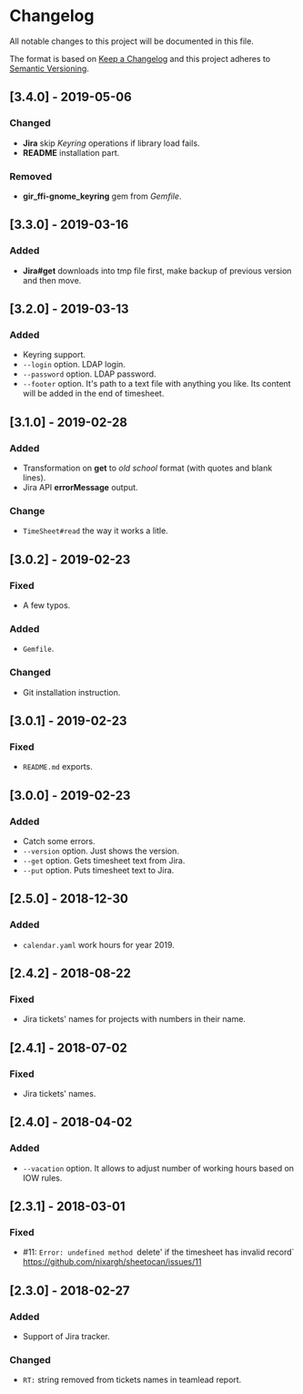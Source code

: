 # Changelog
All notable changes to this project will be documented in this file.

The format is based on [Keep a Changelog](http://keepachangelog.com/en/1.0.0/)
and this project adheres to [Semantic Versioning](http://semver.org/spec/v2.0.0.html).

## [3.4.0] - 2019-05-06
### Changed
- **Jira** skip *Keyring* operations if library load fails.
- **README** installation part.

### Removed
- **gir_ffi-gnome_keyring** gem from *Gemfile*.

## [3.3.0] - 2019-03-16
### Added
- **Jira#get** downloads into tmp file first, make backup of previous version and then move. 

## [3.2.0] - 2019-03-13
### Added
- Keyring support.
- `--login` option. LDAP login.
- `--password` option. LDAP password.
- `--footer` option. It's path to a text file with anything you like. Its content will be added in the end of timesheet.

## [3.1.0] - 2019-02-28
### Added
- Transformation on **get** to *old school* format (with quotes and blank lines).
- Jira API **errorMessage** output.

### Change
- `TimeSheet#read` the way it works a litle.

## [3.0.2] - 2019-02-23
### Fixed
- A few typos.

### Added
- `Gemfile`.

### Changed
- Git installation instruction.

## [3.0.1] - 2019-02-23
### Fixed
- `README.md` exports.

## [3.0.0] - 2019-02-23
### Added
- Catch some errors.
- `--version` option. Just shows the version.
- `--get` option. Gets timesheet text from Jira.
- `--put` option. Puts timesheet text to Jira.

## [2.5.0] - 2018-12-30
### Added
- `calendar.yaml` work hours for year 2019.

## [2.4.2] - 2018-08-22
### Fixed
- Jira tickets' names for projects with numbers in their name.

## [2.4.1] - 2018-07-02
### Fixed
- Jira tickets' names.

## [2.4.0] - 2018-04-02
### Added
- `--vacation` option. It allows to adjust number of working hours based on IOW rules.

## [2.3.1] - 2018-03-01
### Fixed
- #11: `Error: undefined method `delete' if the timesheet has invalid record` https://github.com/nixargh/sheetocan/issues/11

## [2.3.0] - 2018-02-27
### Added
- Support of Jira tracker.

### Changed
- `RT:` string removed from tickets names in teamlead report.
